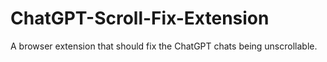 # ChatGPT-Scroll-Fix-Extension
A browser extension that should fix the ChatGPT chats being unscrollable.
